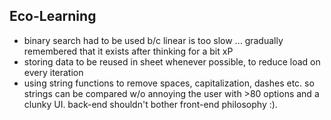 ## Eco-Learning 

- binary search had to be used b/c linear is too slow ... gradually remembered that it exists after thinking for a bit xP
- storing data to be reused in sheet whenever possible, to reduce load on every iteration
- using string functions to remove spaces, capitalization, dashes etc. so strings can be compared w/o annoying the user with >80 options and a clunky UI. back-end shouldn't bother front-end philosophy :).